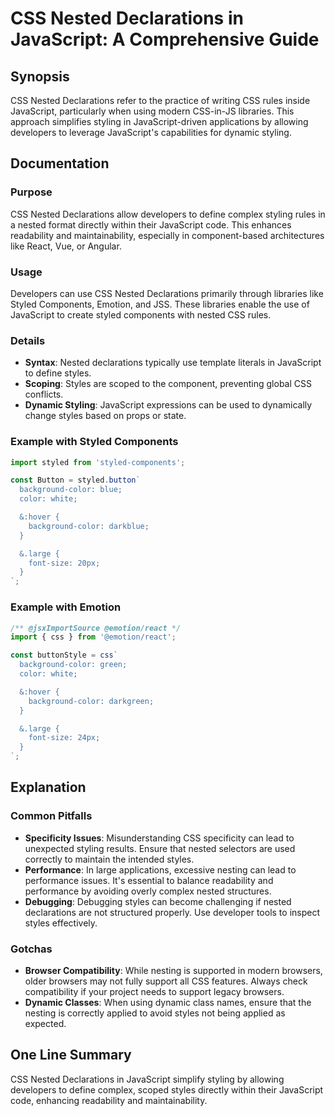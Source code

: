 <!--
Meta Description: # CSS Nested Declarations in JavaScript: A Comprehensive Guide ## Synopsis CSS Nested Declarations refer to the practice of writing CSS rules inside J...
Meta Keywords: css, javascript, nested, styles, declarations
-->

# CSS Nested Declarations in JavaScript: A Comprehensive Guide

## Synopsis
CSS Nested Declarations refer to the practice of writing CSS rules inside JavaScript, particularly when using modern CSS-in-JS libraries. This approach simplifies styling in JavaScript-driven applications by allowing developers to leverage JavaScript's capabilities for dynamic styling.

## Documentation
### Purpose
CSS Nested Declarations allow developers to define complex styling rules in a nested format directly within their JavaScript code. This enhances readability and maintainability, especially in component-based architectures like React, Vue, or Angular.

### Usage
Developers can use CSS Nested Declarations primarily through libraries like Styled Components, Emotion, and JSS. These libraries enable the use of JavaScript to create styled components with nested CSS rules.

### Details
- **Syntax**: Nested declarations typically use template literals in JavaScript to define styles.
- **Scoping**: Styles are scoped to the component, preventing global CSS conflicts.
- **Dynamic Styling**: JavaScript expressions can be used to dynamically change styles based on props or state.

### Example with Styled Components
```javascript
import styled from 'styled-components';

const Button = styled.button`
  background-color: blue;
  color: white;

  &:hover {
    background-color: darkblue;
  }

  &.large {
    font-size: 20px;
  }
`;
```

### Example with Emotion
```javascript
/** @jsxImportSource @emotion/react */
import { css } from '@emotion/react';

const buttonStyle = css`
  background-color: green;
  color: white;

  &:hover {
    background-color: darkgreen;
  }

  &.large {
    font-size: 24px;
  }
`;
```

## Explanation
### Common Pitfalls
- **Specificity Issues**: Misunderstanding CSS specificity can lead to unexpected styling results. Ensure that nested selectors are used correctly to maintain the intended styles.
- **Performance**: In large applications, excessive nesting can lead to performance issues. It's essential to balance readability and performance by avoiding overly complex nested structures.
- **Debugging**: Debugging styles can become challenging if nested declarations are not structured properly. Use developer tools to inspect styles effectively.

### Gotchas
- **Browser Compatibility**: While nesting is supported in modern browsers, older browsers may not fully support all CSS features. Always check compatibility if your project needs to support legacy browsers.
- **Dynamic Classes**: When using dynamic class names, ensure that the nesting is correctly applied to avoid styles not being applied as expected.

## One Line Summary
CSS Nested Declarations in JavaScript simplify styling by allowing developers to define complex, scoped styles directly within their JavaScript code, enhancing readability and maintainability.